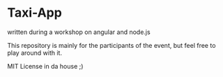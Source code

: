# Taxi-App
written during a workshop on angular and node.js

This repository is mainly for the participants of the event, but feel free to play around with it. 

MIT License in da house ;)
